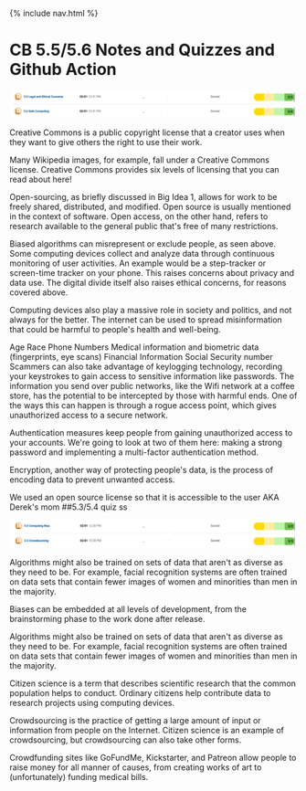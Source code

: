 {% include nav.html %}



# CB 5.5/5.6 Notes and Quizzes and Github Action
![image_2.png](image2.png)

Creative Commons is a public copyright license that a creator uses when they want to give others the right to use their work.

Many Wikipedia images, for example, fall under a Creative Commons license. Creative Commons provides six levels of licensing that you can read about here!

Open-sourcing, as briefly discussed in Big Idea 1, allows for work to be freely shared, distributed, and modified. Open source is usually mentioned in the context of software.
Open access, on the other hand, refers to research available to the general public that's free of many restrictions.

Biased algorithms can misrepresent or exclude people, as seen above.
Some computing devices collect and analyze data through continuous monitoring of user activities. An example would be a step-tracker or screen-time tracker on your phone. This raises concerns about privacy and data use.
The digital divide itself also raises ethical concerns, for reasons covered above.

Computing devices also play a massive role in society and politics, and not always for the better.
The internet can be used to spread misinformation that could be harmful to people's health and well-being.

Age
Race
Phone Numbers
Medical information and biometric data (fingerprints, eye scans)
Financial Information
Social Security number
Scammers can also take advantage of keylogging technology, recording your keystrokes to gain access to sensitive information like passwords.
The information you send over public networks, like the Wifi network at a coffee store, has the potential to be intercepted by those with harmful ends. One of the ways this can happen is through a rogue access point, which gives unauthorized access to a secure network.

Authentication measures keep people from gaining unauthorized access to your accounts. We're going to look at two of them here: making a strong password and implementing a multi-factor authentication method.

Encryption, another way of protecting people's data, is the process of encoding data to prevent unwanted access.

We used an open source license so that it is accessible to the user AKA Derek's mom
##5.3/5.4 quiz ss

![image1.png](image1.png)

Algorithms might also be trained on sets of data that aren't as diverse as they need to be. For example, facial recognition systems are often trained on data sets that contain fewer images of women and minorities than men in the majority.

Biases can be embedded at all levels of development, from the brainstorming phase to the work done after release.

Algorithms might also be trained on sets of data that aren't as diverse as they need to be. For example, facial recognition systems are often trained on data sets that contain fewer images of women and minorities than men in the majority.

Citizen science is a term that describes scientific research that the common population helps to conduct. Ordinary citizens help contribute data to research projects using computing devices.

Crowdsourcing is the practice of getting a large amount of input or information from people on the Internet. Citizen science is an example of crowdsourcing, but crowdsourcing can also take other forms.

Crowdfunding sites like GoFundMe, Kickstarter, and Patreon allow people to raise money for all manner of causes, from creating works of art to (unfortunately) funding medical bills.

